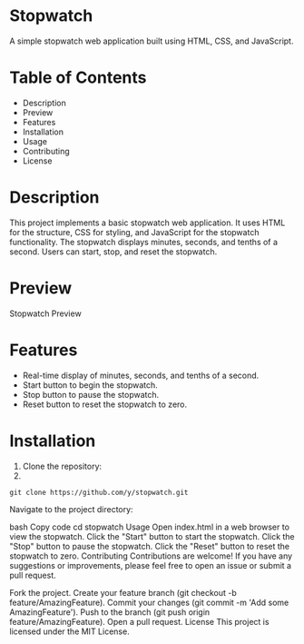 # Stopwatch
A simple stopwatch web application built using HTML, CSS, and JavaScript.

# Table of Contents
* Description
* Preview
* Features
* Installation
* Usage
* Contributing
* License

# Description
This project implements a basic stopwatch web application. It uses HTML for the structure, CSS for styling, and JavaScript for the stopwatch functionality. The stopwatch displays minutes, seconds, and tenths of a second. Users can start, stop, and reset the stopwatch.

# Preview
Stopwatch Preview

# Features
* Real-time display of minutes, seconds, and tenths of a second.
* Start button to begin the stopwatch.
* Stop button to pause the stopwatch.
* Reset button to reset the stopwatch to zero.

# Installation
1. Clone the repository:
2. 
```git clone https://github.com/y/stopwatch.git```

Navigate to the project directory:

bash
Copy code
cd stopwatch
Usage
Open index.html in a web browser to view the stopwatch.
Click the "Start" button to start the stopwatch.
Click the "Stop" button to pause the stopwatch.
Click the "Reset" button to reset the stopwatch to zero.
Contributing
Contributions are welcome! If you have any suggestions or improvements, please feel free to open an issue or submit a pull request.

Fork the project.
Create your feature branch (git checkout -b feature/AmazingFeature).
Commit your changes (git commit -m 'Add some AmazingFeature').
Push to the branch (git push origin feature/AmazingFeature).
Open a pull request.
License
This project is licensed under the MIT License.

